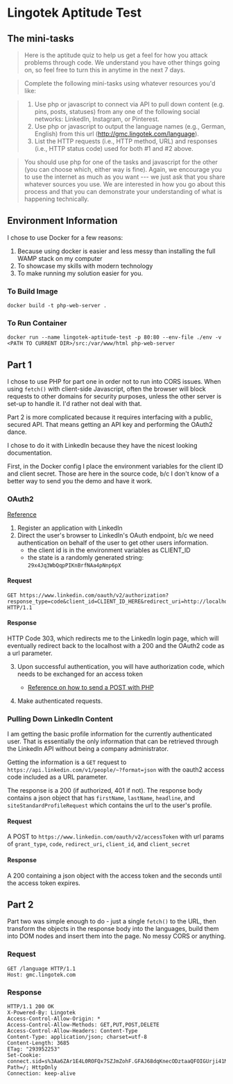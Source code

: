 # Lingotek Aptitude Test

## The mini-tasks

> Here is the aptitude quiz to help us get a feel for how you attack problems through code. We understand you have other things going on, so feel free to turn this in anytime in the next 7 days.

> Complete the following mini-tasks using whatever resources you'd like:

> 1. Use php or javascript to connect via API to pull down content (e.g. pins, posts, statuses) from any one of the following social networks: LinkedIn, Instagram, or Pinterest.
> 1. Use php or javascript to output the language names (e.g., German, English) from this url (http://gmc.lingotek.com/language).
> 1. List the HTTP requests (i.e., HTTP method, URL) and responses (i.e., HTTP status code) used for both #1 and #2 above.

> You should use php for one of the tasks and javascript for the other (you can choose which, either way is fine). Again, we encourage you to use the internet as much as you want --- we just ask that you share whatever sources you use. We are interested in how you go about this process and that you can demonstrate your understanding of what is happening technically.

## Environment Information

I chose to use Docker for a few reasons:

1. Because using docker is easier and less messy than installing the full WAMP stack on my computer
2. To showcase my skills with modern technology
3. To make running my solution easier for you.

### To Build Image

`docker build -t php-web-server .`

### To Run Container

`docker run --name lingotek-aptitude-test -p 80:80 --env-file ./env -v <PATH TO CURRENT DIR>/src:/var/www/html php-web-server`

## Part 1

I chose to use PHP for part one in order not to run into CORS issues. When using `fetch()` with client-side Javascript, often the browser will block requests to other domains for security purposes, unless the other server is set-up to handle it. I'd rather not deal with that.

Part 2 is more complicated because it requires interfacing with a public, secured API. That means getting an API key and performing the OAuth2 dance.

I chose to do it with LinkedIn because they have the nicest looking documentation.

First, in the Docker config I place the environment variables for the client ID and client secret. Those are here in the source code, b/c I don't know of a better way to send you the demo and have it work.

### OAuth2

[Reference](https://developer.linkedin.com/docs/oauth2)

1. Register an application with LinkedIn
2. Direct the user's browser to LinkedIn's OAuth endpoint, b/c we need authentication on behalf of the user to get other users information.
	- the client id is in the environment variables as CLIENT_ID
	- the state is a randomly generated string: `29x4Jq3WbQqpPIKnBrfNAa4pNnp6pX`

#### Request

```
GET https://www.linkedin.com/oauth/v2/authorization?response_type=code&client_id=CLIENT_ID_HERE&redirect_uri=http://localhost&state=29x4Jq3WbQqpPIKnBrfNAa4pNnp6pX&scope=r_basicprofile HTTP/1.1
```

#### Response

HTTP Code 303, which redirects me to the LinkedIn login page, which will eventually redirect back to the localhost with a 200 and the OAuth2 code as a url parameter.

3. Upon successful authentication, you will have authorization code, which needs to be exchanged for an access token
	- [Reference on how to send a POST with PHP](https://stackoverflow.com/questions/5647461/how-do-i-send-a-post-request-with-php)

4. Make authenticated requests.

### Pulling Down LinkedIn Content

I am getting the basic profile information for the currently authenticated user. That is essentially the only information that can be retrieved through the LinkedIn API without being a company administrator.

Getting the information is a `GET` request to `https://api.linkedin.com/v1/people/~?format=json` with the oauth2 access code included as a URL parameter.

The response is a 200 (if authorized, 401 if not). The response body contains a json object that has `firstName`, `lastName`, `headline`, and `siteStandardProfileRequest` which contains the url to the user's profile.

#### Request

A POST to `https://www.linkedin.com/oauth/v2/accessToken` with url params of `grant_type`, `code`, `redirect_uri`, `client_id`, and `client_secret` 

#### Response

A 200 containing a json object with the access token and the seconds until the access token expires.

## Part 2

Part two was simple enough to do - just a single `fetch()` to the URL, then transform the objects in the response body into the languages, build them into DOM nodes and insert them into the page. No messy CORS or anything.

### Request

```
GET /language HTTP/1.1
Host: gmc.lingotek.com
```

### Response

```
HTTP/1.1 200 OK
X-Powered-By: Lingotek
Access-Control-Allow-Origin: *
Access-Control-Allow-Methods: GET,PUT,POST,DELETE
Access-Control-Allow-Headers: Content-Type
Content-Type: application/json; charset=utf-8
Content-Length: 3685
ETag: "293952253"
Set-Cookie: connect.sid=s%3Aa6ZAr1E4L0ROFQx7SZJmZohF.GFAJ68dqKnecODztaaQFOIGUrji41MZB6f4vSdgLCVo; Path=/; HttpOnly
Connection: keep-alive
```